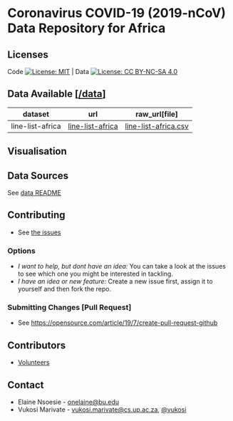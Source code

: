 # Coronavirus COVID-19 (2019-nCoV) Data Repository for Africa


## Licenses

Code [![License: MIT](https://img.shields.io/badge/License-MIT-yellow.svg)](https://opensource.org/licenses/MIT)  | Data [![License: CC BY-NC-SA 4.0](https://img.shields.io/badge/License-CC%20BY--NC--SA%204.0-lightgrey.svg)](https://creativecommons.org/licenses/by-nc-sa/4.0/)

## Data Available [[/data](/data)]

| dataset         | url | raw_url[file] |
|-----------------|-----|---------------|
|    line-list-africa             |  [line-list-africa](data/line-list-africa.csv)   |       [line-list-africa.csv](https://raw.githubusercontent.com/dsfsi/covid19africa/master/data/line-list-africa.csv)        |

## Visualisation

## Data Sources

See [data README](data/README.md)

## Contributing

* See [the issues](https://github.com/dsfsi/covid19africa/issues/)

### Options
* *I want to help, but dont have an idea:* You can take a look at the issues to see which one you might be interested in tackling.
* *I have an idea or new feature:* Create a new issue first, assign it to yourself and then fork the repo. 

### Submitting Changes [Pull Request]
* See https://opensource.com/article/19/7/create-pull-request-github

## Contributors

* [Volunteers](https://docs.google.com/spreadsheets/d/e/2PACX-1vQqTAOlKYALSBQ5HvHjR1RSkl-W4yV14el2kO_ffC2ISXlVvjN5Hl-9vrF2Ug6kdxy90AX0FolpxUzf/pubhtml?gid=0&single=true)

## Contact
* Elaine Nsoesie - onelaine@bu.edu
* Vukosi Marivate - vukosi.marivate@cs.up.ac.za, [@vukosi](https://twitter.com/vukosi)
